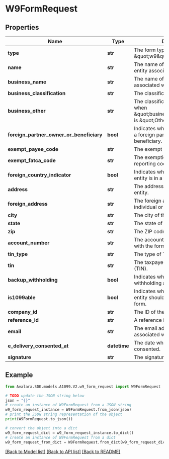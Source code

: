 # W9FormRequest


## Properties

Name | Type | Description | Notes
------------ | ------------- | ------------- | -------------
**type** | **str** | The form type (always \&quot;w9\&quot; for this model). | [optional] [readonly] 
**name** | **str** | The name of the individual or entity associated with the form. | [optional] 
**business_name** | **str** | The name of the business associated with the form. | [optional] 
**business_classification** | **str** | The classification of the business. | [optional] 
**business_other** | **str** | The classification description when \&quot;businessClassification\&quot; is \&quot;Other\&quot;. | [optional] 
**foreign_partner_owner_or_beneficiary** | **bool** | Indicates whether the individual is a foreign partner, owner, or beneficiary. | [optional] 
**exempt_payee_code** | **str** | The exempt payee code. | [optional] 
**exempt_fatca_code** | **str** | The exemption from FATCA reporting code. | [optional] 
**foreign_country_indicator** | **bool** | Indicates whether the individual or entity is in a foreign country. | [optional] 
**address** | **str** | The address of the individual or entity. | [optional] 
**foreign_address** | **str** | The foreign address of the individual or entity. | [optional] 
**city** | **str** | The city of the address. | [optional] 
**state** | **str** | The state of the address. | [optional] 
**zip** | **str** | The ZIP code of the address. | [optional] 
**account_number** | **str** | The account number associated with the form. | [optional] 
**tin_type** | **str** | The type of TIN provided. | [optional] 
**tin** | **str** | The taxpayer identification number (TIN). | [optional] 
**backup_withholding** | **bool** | Indicates whether backup withholding applies. | [optional] 
**is1099able** | **bool** | Indicates whether the individual or entity should be issued a 1099 form. | [optional] 
**company_id** | **str** | The ID of the associated company. | [optional] 
**reference_id** | **str** | A reference identifier for the form. | [optional] 
**email** | **str** | The email address of the individual associated with the form. | [optional] 
**e_delivery_consented_at** | **datetime** | The date when e-delivery was consented. | [optional] 
**signature** | **str** | The signature of the form. | [optional] 

## Example

```python
from Avalara.SDK.models.A1099.V2.w9_form_request import W9FormRequest

# TODO update the JSON string below
json = "{}"
# create an instance of W9FormRequest from a JSON string
w9_form_request_instance = W9FormRequest.from_json(json)
# print the JSON string representation of the object
print(W9FormRequest.to_json())

# convert the object into a dict
w9_form_request_dict = w9_form_request_instance.to_dict()
# create an instance of W9FormRequest from a dict
w9_form_request_from_dict = W9FormRequest.from_dict(w9_form_request_dict)
```
[[Back to Model list]](../README.md#documentation-for-models) [[Back to API list]](../README.md#documentation-for-api-endpoints) [[Back to README]](../README.md)



